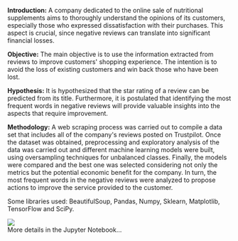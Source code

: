 **Introduction:** A company dedicated to the online sale of nutritional supplements aims to thoroughly understand the opinions of its customers, especially those who expressed dissatisfaction with their purchases. This aspect is crucial, since negative reviews can translate into significant financial losses.

**Objective:** The main objective is to use the information extracted from reviews to improve customers' shopping experience. The intention is to avoid the loss of existing customers and win back those who have been lost.

**Hypothesis:** It is hypothesized that the star rating of a review can be predicted from its title. Furthermore, it is postulated that identifying the most frequent words in negative reviews will provide valuable insights into the aspects that require improvement.

**Methodology:** A web scraping process was carried out to compile a data set that includes all of the company's reviews posted on Trustpilot. 
Once the dataset was obtained, preprocessing and exploratory analysis of the data was carried out and different machine learning models were built, using oversampling techniques for unbalanced classes. Finally, the models were compared and the best one was selected considering not only the metrics but the potential economic benefit for the company.
In turn, the most frequent words in the negative reviews were analyzed to propose actions to improve the service provided to the customer.

Some libraries used: BeautifulSoup, Pandas, Numpy, Sklearn, Matplotlib, TensorFlow and SciPy.

![](https://encrypted-tbn0.gstatic.com/images?q=tbn:ANd9GcSDhV9-W1hNPDqZx7aoPKTLLkipC_WtX5jW58fPq7zfhFgVIFjpaC1BrItVOihE7rUQJug&usqp=CAU)  
More details in the Jupyter Notebook…
